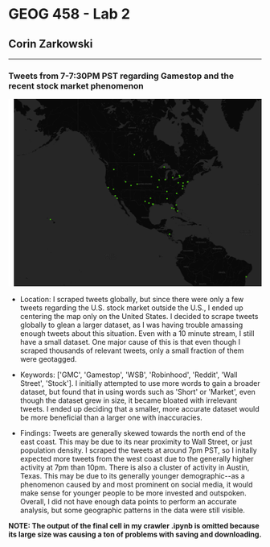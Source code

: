 # GEOG 458 - Lab 2
## Corin Zarkowski
___
### Tweets from 7-7:30PM PST regarding Gamestop and the recent stock market phenomenon
![Map](/img/lab2-map.png "Tweets regarding the recent stock market activity.")

- Location: I scraped tweets globally, but since there were only a few tweets regarding the U.S. stock market outside the U.S., I ended up centering the map only on the United States. I decided to scrape tweets globally to glean a larger dataset, as I was having trouble amassing enough tweets about this situation. Even with a 10 minute stream, I still have a small dataset. One major cause of this is that even though I scraped thousands of relevant tweets, only a small fraction of them were geotagged.

- Keywords: ['GMC', 'Gamestop', 'WSB', 'Robinhood', 'Reddit', 'Wall Street', 'Stock']. I initially attempted to use more words to gain a broader dataset, but found that in using words such as 'Short' or 'Market', even though the dataset grew in size, it became bloated with irrelevant tweets. I ended up deciding that a smaller, more accurate dataset would be more beneficial than a larger one with inaccuracies.

- Findings: Tweets are generally skewed towards the north end of the east coast. This may be due to its near proximity to Wall Street, or just population density. I scraped the tweets at around 7pm PST, so I initally expected more tweets from the west coast due to the generally higher activity at 7pm than 10pm. There is also a cluster of activity in Austin, Texas. This may be due to its generally younger demographic--as a phenomenon caused by and most prominent on social media, it would make sense for younger people to be more invested and outspoken. Overall, I did not have enough data points to perform an accurate analysis, but some geographic patterns in the data were still visible.

**NOTE: The output of the final cell in my crawler .ipynb is omitted because its large size was causing a ton of problems with saving and downloading.**
